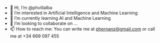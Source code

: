 - 👋 Hi, I’m @phvillalba
- 👀 I’m interested in Artificial Intelligence and Machine Learning
- 🌱 I’m currently learning AI and Machine Learning
- 💞️ I’m looking to collaborate on ...
- 📫 How to reach me: You can write me at phernanz@gmail.com or call me at +34 669 097 455

<!---
phvillalba/phvillalba is a ✨ special ✨ repository because its `README.md` (this file) appears on your GitHub profile.
You can click the Preview link to take a look at your changes.
--->
